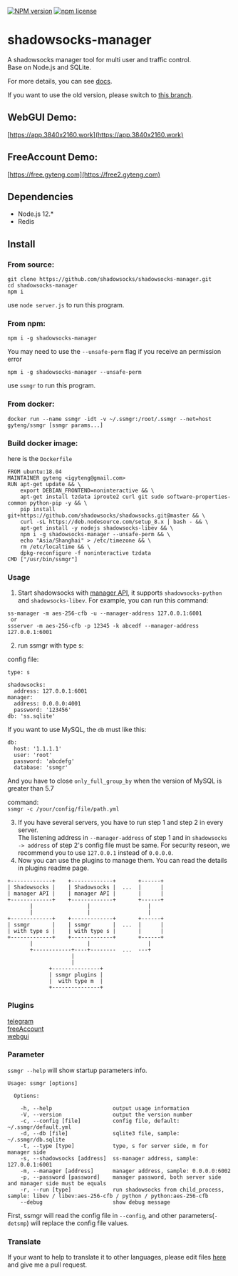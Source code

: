 [![NPM version][npm-image]][npm-url]
[![npm license][license-image]][download-url]

[npm-image]: https://img.shields.io/npm/v/shadowsocks-manager.svg?style=flat-square
[npm-url]: https://npmjs.org/package/shadowsocks-manager
[download-url]: https://npmjs.org/package/shadowsocks-manager
[license-image]: https://img.shields.io/npm/l/shadowsocks-manager.svg

# shadowsocks-manager

A shadowsocks manager tool for multi user and traffic control.  
Base on Node.js and SQLite.

For more details, you can see [docs](https://shadowsocks.github.io/shadowsocks-manager/).

If you want to use the old version, please switch to [this branch](https://github.com/shadowsocks/shadowsocks-manager/tree/version1).

## WebGUI Demo:

[https://app.3840x2160.work](https://app.3840x2160.work)

## FreeAccount Demo:

[https://free.gyteng.com](https://free2.gyteng.com)


## Dependencies

* Node.js 12.*
* Redis

## Install

### From source:

```
git clone https://github.com/shadowsocks/shadowsocks-manager.git
cd shadowsocks-manager
npm i
```
use `node server.js` to run this program.  

### From npm:
```
npm i -g shadowsocks-manager
```
You may need to use the `--unsafe-perm` flag if you receive an permission error
```
npm i -g shadowsocks-manager --unsafe-perm
```
use `ssmgr` to run this program.

### From docker:
```
docker run --name ssmgr -idt -v ~/.ssmgr:/root/.ssmgr --net=host gyteng/ssmgr [ssmgr params...]
```

### Build docker image:

here is the `Dockerfile`

```
FROM ubuntu:18.04
MAINTAINER gyteng <igyteng@gmail.com>
RUN apt-get update && \
    export DEBIAN_FRONTEND=noninteractive && \
    apt-get install tzdata iproute2 curl git sudo software-properties-common python-pip -y && \
    pip install git+https://github.com/shadowsocks/shadowsocks.git@master && \
    curl -sL https://deb.nodesource.com/setup_8.x | bash - && \
    apt-get install -y nodejs shadowsocks-libev && \
    npm i -g shadowsocks-manager --unsafe-perm && \
    echo "Asia/Shanghai" > /etc/timezone && \
    rm /etc/localtime && \
    dpkg-reconfigure -f noninteractive tzdata
CMD ["/usr/bin/ssmgr"]
```

### Usage
1. Start shadowsocks with [manager API](https://github.com/shadowsocks/shadowsocks/wiki/Manage-Multiple-Users), it supports `shadowsocks-python` and `shadowsocks-libev`.
For example, you can run this command:  
```
ss-manager -m aes-256-cfb -u --manager-address 127.0.0.1:6001
 or
ssserver -m aes-256-cfb -p 12345 -k abcedf --manager-address 127.0.0.1:6001
```
2. run ssmgr with type s:

  config file:  
  ```
  type: s

  shadowsocks:
    address: 127.0.0.1:6001
  manager:
    address: 0.0.0.0:4001
    password: '123456'
  db: 'ss.sqlite'
  ```

  If you want to use MySQL, the `db` must like this:

  ```
  db:
    host: '1.1.1.1'
    user: 'root'
    password: 'abcdefg'
    database: 'ssmgr'
  ```

  And you have to close `only_full_group_by` when the version of MySQL is greater than 5.7

  command:  
  `ssmgr -c /your/config/file/path.yml`

3. If you have several servers, you have to run step 1 and step 2 in every server.  
The listening address in `--manager-address` of step 1 and in `shadowsocks -> address` of step 2's config file must be same. For security reseon, we recommend you to use `127.0.0.1` instead of `0.0.0.0`.
4. Now you can use the plugins to manage them. You can read the details in plugins readme page.

```
+-------------+    +-------------+       +------+
| Shadowsocks |    | Shadowsocks |  ...  |      |
| manager API |    | manager API |       |      |
+-------------+    +-------------+       +------+
       |                 |                  |
       |                 |                  |
+-------------+    +-------------+       +------+
| ssmgr       |    | ssmgr       |  ...  |      |
| with type s |    | with type s |       |      |
+-------------+    +-------------+       +------+
       |                 |                  |
       +------------+----+--------  ...  ---+
                    |
                    |
             +---------------+
             | ssmgr plugins |
             |  with type m  |
             +---------------+
```

### Plugins

[telegram](https://github.com/shadowsocks/shadowsocks-manager/blob/master/plugins/telegram/README.md)  
[freeAccount](https://github.com/shadowsocks/shadowsocks-manager/blob/master/plugins/freeAccount/README.md)  
[webgui](https://github.com/shadowsocks/shadowsocks-manager/blob/master/plugins/webgui/README.md)  

### Parameter

`ssmgr --help` will show startup parameters info.

```
Usage: ssmgr [options]

  Options:

    -h, --help                   output usage information
    -V, --version                output the version number
    -c, --config [file]          config file, default: ~/.ssmgr/default.yml
    -d, --db [file]              sqlite3 file, sample: ~/.ssmgr/db.sqlite
    -t, --type [type]            type, s for server side, m for manager side
    -s, --shadowsocks [address]  ss-manager address, sample: 127.0.0.1:6001
    -m, --manager [address]      manager address, sample: 0.0.0.0:6002
    -p, --password [password]    manager password, both server side and manager side must be equals
    -r, --run [type]             run shadowsocks from child_process, sample: libev / libev:aes-256-cfb / python / python:aes-256-cfb
    --debug                      show debug message
```

First, ssmgr will read the config file in `--config`, and other parameters(`-detsmp`) will replace the config file values.

### Translate

If your want to help to translate it to other languages, please edit files [here](https://github.com/shadowsocks/shadowsocks-manager/tree/dev/plugins/webgui/public/translate) and give me a pull request.
